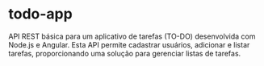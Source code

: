 # todo-app
API REST básica para um aplicativo de tarefas (TO-DO) desenvolvida com Node.js e Angular. Esta API permite cadastrar usuários, adicionar e listar tarefas, proporcionando uma solução para gerenciar listas de tarefas.
